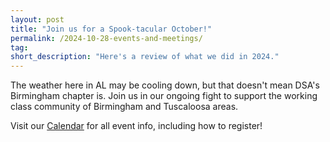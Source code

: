 ```yaml
---
layout: post 
title: "Join us for a Spook-tacular October!"
permalink: /2024-10-28-events-and-meetings/
tag: 
short_description: "Here's a review of what we did in 2024."
---
```


The weather here in AL may be cooling down, but that doesn't mean DSA's Birmingham chapter is. Join us in our ongoing fight to support the working class community of Birmingham and Tuscaloosa areas. 

Visit our [Calendar](https://bhamdsa.org/calendar/) for all event info, including how to register!